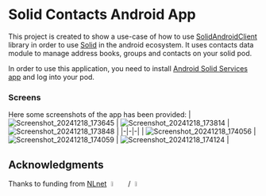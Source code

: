 # Solid Contacts Android App

This project is created to show a use-case of how to use [SolidAndroidClient](https://github.com/pondersource/Android-Solid-Services) library in order to use [Solid](https://solidproject.org/) in the android ecosystem.
It uses contacts data module to manage address books, groups and contacts on your solid pod.

In order to use this application, you need to install [Android Solid Services app](https://github.com/pondersource/Android-Solid-Services/releases) and log into your pod. 

### Screens
Here some screenshots of the app has been provided:
| ![Screenshot_20241218_173645](https://github.com/user-attachments/assets/63fa40f1-1a7b-4ffd-9808-6747d9c10472) | ![Screenshot_20241218_173814](https://github.com/user-attachments/assets/3507ba3d-82a9-42b7-967d-2cb1a828ca1a) | ![Screenshot_20241218_173848](https://github.com/user-attachments/assets/4f384507-8703-4dfe-9056-ccec6612a15a) |
|-|-|-|
| ![Screenshot_20241218_174056](https://github.com/user-attachments/assets/6fa640fc-b51c-49e6-8193-88f05179ff93) | ![Screenshot_20241218_174059](https://github.com/user-attachments/assets/7f7dc94c-7b83-4bb6-9631-5cdfda2da817) | ![Screenshot_20241218_174124](https://github.com/user-attachments/assets/d474a27b-be28-487b-8517-ac7b276a7300) |

## Acknowledgments
Thanks to funding from [NLnet](https://nlnet.nl/) <img src="https://nlnet.nl/logo/banner.svg" style="width: 5%; margin: 0 1% 0 1%;">
/ <img src="https://nlnet.nl/image/logos/NGI0Entrust_tag.svg" style="width: 5%; margin: 0 1% 0 1%;">

